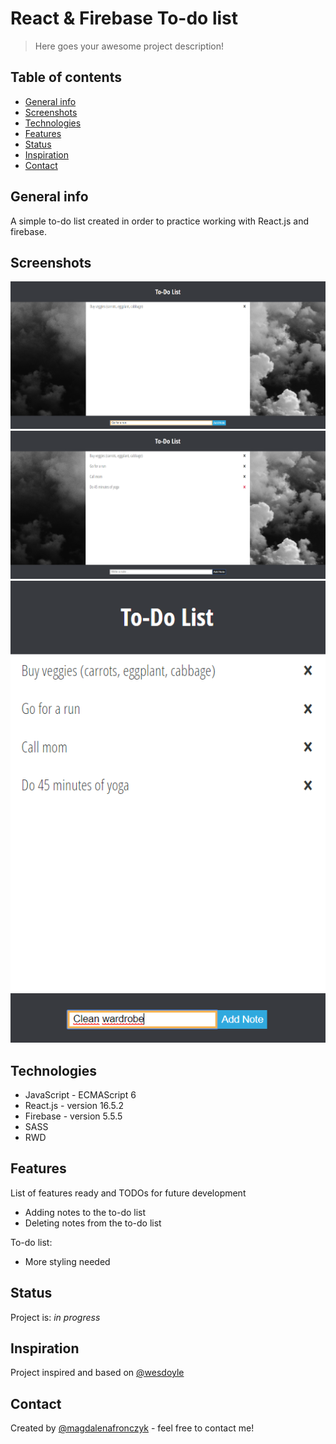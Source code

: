# React & Firebase To-do list
> Here goes your awesome project description!

## Table of contents
* [General info](#general-info)
* [Screenshots](#screenshots)
* [Technologies](#technologies)
* [Features](#features)
* [Status](#status)
* [Inspiration](#inspiration)
* [Contact](#contact)

## General info
 A simple to-do list created in order to practice working with React.js and firebase.

## Screenshots
![Example screenshot](./img/screenshot1.png)
![Example screenshot](./img/screenshot2.png)
![Example screenshot](./img/screenshot3.png)

## Technologies
* JavaScript - ECMAScript 6
* React.js - version 16.5.2
* Firebase - version 5.5.5
* SASS
* RWD

## Features
List of features ready and TODOs for future development
* Adding notes to the to-do list
* Deleting notes from the to-do list

To-do list:
* More styling needed

## Status
Project is: _in progress_

## Inspiration
Project inspired and based on [@wesdoyle](https://github.com/wesdoyle/react-firebase-notes-app)

## Contact
Created by [@magdalenafronczyk](https://github.com/MagdaFronczyk) - feel free to contact me!